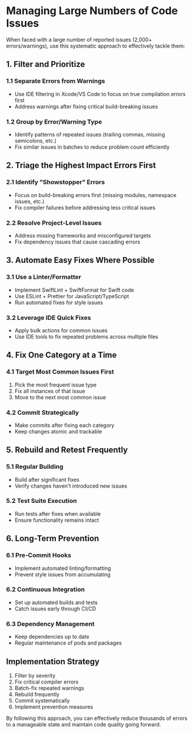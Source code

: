 # Managing Large Numbers of Code Issues

When faced with a large number of reported issues (2,000+ errors/warnings), use this systematic approach to effectively tackle them:

## 1. Filter and Prioritize

### 1.1 Separate Errors from Warnings
- Use IDE filtering in Xcode/VS Code to focus on true compilation errors first
- Address warnings after fixing critical build-breaking issues

### 1.2 Group by Error/Warning Type
- Identify patterns of repeated issues (trailing commas, missing semicolons, etc.)
- Fix similar issues in batches to reduce problem count efficiently

## 2. Triage the Highest Impact Errors First

### 2.1 Identify "Showstopper" Errors
- Focus on build-breaking errors first (missing modules, namespace issues, etc.)
- Fix compiler failures before addressing less critical issues

### 2.2 Resolve Project-Level Issues
- Address missing frameworks and misconfigured targets
- Fix dependency issues that cause cascading errors

## 3. Automate Easy Fixes Where Possible

### 3.1 Use a Linter/Formatter
- Implement SwiftLint + SwiftFormat for Swift code
- Use ESLint + Prettier for JavaScript/TypeScript
- Run automated fixes for style issues

### 3.2 Leverage IDE Quick Fixes
- Apply bulk actions for common issues
- Use IDE tools to fix repeated problems across multiple files

## 4. Fix One Category at a Time

### 4.1 Target Most Common Issues First
1. Pick the most frequent issue type
2. Fix all instances of that issue
3. Move to the next most common issue

### 4.2 Commit Strategically
- Make commits after fixing each category
- Keep changes atomic and trackable

## 5. Rebuild and Retest Frequently

### 5.1 Regular Building
- Build after significant fixes
- Verify changes haven't introduced new issues

### 5.2 Test Suite Execution
- Run tests after fixes when available
- Ensure functionality remains intact

## 6. Long-Term Prevention

### 6.1 Pre-Commit Hooks
- Implement automated linting/formatting
- Prevent style issues from accumulating

### 6.2 Continuous Integration
- Set up automated builds and tests
- Catch issues early through CI/CD

### 6.3 Dependency Management
- Keep dependencies up to date
- Regular maintenance of pods and packages

## Implementation Strategy

1. Filter by severity
2. Fix critical compiler errors
3. Batch-fix repeated warnings
4. Rebuild frequently
5. Commit systematically
6. Implement prevention measures

By following this approach, you can effectively reduce thousands of errors to a manageable state and maintain code quality going forward.